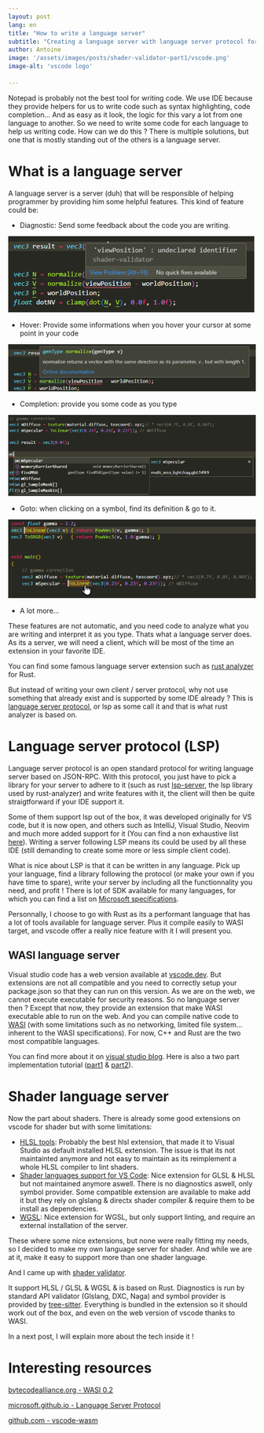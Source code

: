 ```yaml
---
layout: post
lang: en
title: "How to write a language server"
subtitle: "Creating a language server with language server protocol for vscode"
author: Antoine
image: '/assets/images/posts/shader-validator-part1/vscode.png'
image-alt: 'vscode logo'

---
```


Notepad is probably not the best tool for writing code. We use IDE because they provide helpers for us to write code such as syntax highlighting, code completion... And as easy as it look, the logic for this vary a lot from one language to another. So we need to write some code for each language to help us writing code. How can we do this ? There is multiple solutions, but one that is mostly standing out of the others is a language server.

# What is a language server

A language server is a server (duh) that will be responsible of helping programmer by providing him some helpful features. This kind of feature could be:

- Diagnostic: Send some feedback about the code you are writing.

![diagnostic](/assets/images/posts/shader-validator-part1/diagnostic.png)

- Hover: Provide some informations when you hover your cursor at some point in your code

![hover](/assets/images/posts/shader-validator-part1/hover.png)

- Completion: provide you some code as you type

![completion](/assets/images/posts/shader-validator-part1/completion.png)

- Goto: when clicking on a symbol, find its definition & go to it.

![goto](/assets/images/posts/shader-validator-part1/goto.png)

- A lot more...

These features are not automatic, and you need code to analyze what you are writing and interpret it as you type. Thats what a language server does. As its a server, we will need a client, which will be most of the time an extension in your favorite IDE.

You can find some famous language server extension such as [rust analyzer](https://rust-analyzer.github.io/) for Rust.

But instead of writing your own client / server protocol, why not use something that already exist and is supported by some IDE already ? This is [language server protocol](https://microsoft.github.io/language-server-protocol/), or lsp as some call it and that is what rust analyzer is based on. 

# Language server protocol (LSP)

Language server protocol is an open standard protocol for writing language server based on JSON-RPC. With this protocol, you just have to pick a library for your server to adhere to it (such as rust [lsp-server](https://crates.io/crates/lsp-server), the lsp library used by rust-analyzer) and write features with it, the client will then be quite straigtforward if your IDE support it. 

Some of them support lsp out of the box, it was developed originally for VS code, but it is now open, and others such as IntelliJ, Visual Studio, Neovim and much more added support for it (You can find a non exhaustive list [here](https://microsoft.github.io/language-server-protocol/implementors/tools/)). Writing a server following LSP means its could be used by all these IDE (still demanding to create some more or less simple client code).

What is nice about LSP is that it can be written in any language. Pick up your language, find a library following the protocol (or make your own if you have time to spare), write your server by including all the functionnality you need, and profit ! There is lot of SDK available for many languages, for which you can find a list on [Microsoft specifications](https://microsoft.github.io/language-server-protocol/implementors/sdks/).

Personnally, I choose to go with Rust as its a performant language that has a lot of tools available for language server. Plus it compile easily to WASI target, and vscode offer a really nice feature with it I will present you.

## WASI language server

Visual studio code has a web version available at [vscode.dev](https://vscode.dev). But extensions are not all compatible and you need to correctly setup your package.json so that they can run on this version. As we are on the web, we cannot execute executable for security reasons. So no language server then ? Except that now, they provide an extension that make WASI executable able to run on the web. And you can compile native code to [WASI](https://wasi.dev/) (with some limitations such as no networking, limited file system... inherent to the WASI specifications). For now, C++ and Rust are the two most compatible languages.

You can find more about it on [visual studio blog](https://code.visualstudio.com/blogs/2023/06/05/vscode-wasm-wasi). Here is also a two part implementation tutorial ([part1](https://code.visualstudio.com/blogs/2024/05/08/wasm) & [part2](https://code.visualstudio.com/blogs/2024/06/07/wasm-part2)).


# Shader language server

Now the part about shaders. There is already some good extensions on vscode for shader but with some limitations:
- [HLSL tools](https://marketplace.visualstudio.com/items?itemName=TimGJones.hlsltools): Probably the best hlsl extension, that made it to Visual Studio as default installed HLSL extension. The issue is that its not maintainted anymore and not easy to maintain as its reimplement a whole HLSL compiler to lint shaders.
- [Shader languages support for VS Code](https://marketplace.visualstudio.com/items?itemName=slevesque.shader): Nice extension for GLSL & HLSL but not maintained anymore aswell. There is no diagnostics aswell, only symbol provider. Some compatible extension are available to make add it but they rely on glslang & directx shader compiler & require them to be install as dependencies.
- [WGSL](https://marketplace.visualstudio.com/items?itemName=PolyMeilex.wgsl): Nice extension for WGSL, but only support linting, and require an external installation of the server.

These where some nice extensions, but none were really fitting my needs, so I decided to make my own language server for shader. And while we are at it, make it easy to support more than one shader language. 

And I came up with [shader validator](https://marketplace.visualstudio.com/items?itemName=antaalt.shader-validator). 

It support HLSL / GLSL & WGSL & is based on Rust. Diagnostics is run by standard API validator (Glslang, DXC, Naga) and symbol provider is provided by [tree-sitter](https://tree-sitter.github.io/tree-sitter/). Everything is bundled in the extension so it should work out of the box, and even on the web version of vscode thanks to WASI.

In a next post, I will explain more about the tech inside it !

# Interesting resources

[bytecodealliance.org - WASI 0.2](https://bytecodealliance.org/articles/WASI-0.2)

[microsoft.github.io - Language Server Protocol](https://microsoft.github.io/language-server-protocol/)

[github.com - vscode-wasm](https://github.com/microsoft/vscode-wasm)